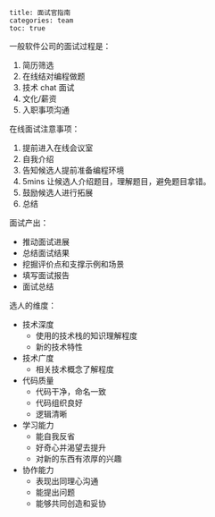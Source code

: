 ```
title: 面试官指南
categories: team
toc: true
```

一般软件公司的面试过程是：

1. 简历筛选
2. 在线结对编程做题
3. 技术 chat 面试
4. 文化/薪资
5. 入职事项沟通



在线面试注意事项：

1. 提前进入在线会议室
2. 自我介绍
3. 告知候选人提前准备编程环境 
4. 5mins 让候选人介绍题目，理解题目，避免题目拿错。
5. 鼓励候选人进行拓展
6. 总结



面试产出：

- 推动面试进展
- 总结面试结果
- 挖掘评价点和支撑示例和场景
- 填写面试报告
- 面试总结

选人的维度：

- 技术深度
  - 使用的技术栈的知识理解程度 
  - 新的技术特性
- 技术广度
  - 相关技术概念了解程度
- 代码质量
  - 代码干净，命名一致
  - 代码组织良好
  - 逻辑清晰
- 学习能力
  - 能自我反省
  - 好奇心并渴望去提升
  - 对新的东西有浓厚的兴趣
- 协作能力
  - 表现出同理心沟通
  - 能提出问题
  - 能够共同创造和妥协
